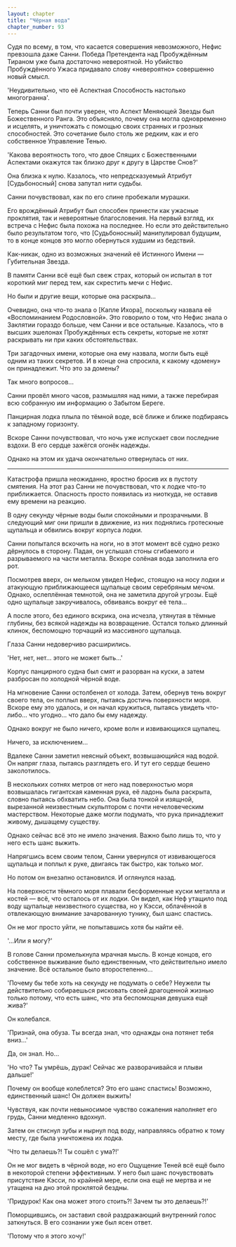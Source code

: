 ```yaml
---
layout: chapter
title: "Чёрная вода"
chapter_number: 93
---
```


Судя по всему, в том, что касается совершения невозможного, Нефис превзошла даже Санни. Победа Претендента над Пробуждённым Тираном уже была достаточно невероятной. Но убийство Пробуждённого Ужаса придавало слову «невероятно» совершенно новый смысл.

'Неудивительно, что её Аспектная Способность настолько многогранна'.

Теперь Санни был почти уверен, что Аспект Меняющей Звезды был Божественного Ранга. Это объясняло, почему она могла одновременно и исцелять, и уничтожать с помощью своих странных и грозных способностей. Это сочетание было столь же редким, как и его собственное Управление Тенью.

'Какова вероятность того, что двое Спящих с Божественными Аспектами окажутся так близко друг к другу в Царстве Снов?'

Она близка к нулю. Казалось, что непредсказуемый Атрибут [Судьбоносный] снова запутал нити судьбы.

Санни почувствовал, как по его спине пробежали мурашки.

Его врождённый Атрибут был способен принести как ужасные проклятия, так и невероятные благословения. На первый взгляд, их встреча с Нефис была похожа на последнее. Но если это действительно было результатом того, что [Судьбоносный] манипулировал будущим, то в конце концов это могло обернуться худшим из бедствий.

Как-никак, одно из возможных значений её Истинного Имени — Губительная Звезда.

В памяти Санни всё ещё был свеж страх, который он испытал в тот короткий миг перед тем, как скрестить мечи с Нефис.

Но были и другие вещи, которые она раскрыла...

Очевидно, она что-то знала о [Капле Ихора], поскольку назвала её «Воспоминанием Родословной». Это говорило о том, что Нефис знала о Заклятии гораздо больше, чем Санни и все остальные. Казалось, что в высших эшелонах Пробуждённых есть секреты, которые не хотят раскрывать ни при каких обстоятельствах.

Три загадочных имени, которые она ему назвала, могли быть ещё одним из таких секретов. И в конце она спросила, к какому «домену» он принадлежит. Что это за домены?

Так много вопросов...

Санни провёл много часов, размышляя над ними, а также перебирая всю собранную им информацию о Забытом Береге.

Панцирная лодка плыла по тёмной воде, всё ближе и ближе подбираясь к западному горизонту.

Вскоре Санни почувствовал, что ночь уже испускает свои последние вздохи. В его сердце зажёгся огонёк надежды.

Однако на этом их удача окончательно отвернулась от них.

***

Катастрофа пришла неожиданно, яростно бросив их в пустоту смятения. На этот раз Санни не почувствовал, что к лодке что-то приближается. Опасность просто появилась из ниоткуда, не оставив ему времени на реакцию.

В одну секунду чёрные воды были спокойными и прозрачными. В следующий миг они пришли в движение, из них поднялись гротескные щупальца и обвились вокруг корпуса лодки.

Санни попытался вскочить на ноги, но в этот момент всё судно резко дёрнулось в сторону. Падая, он услышал стоны сгибаемого и разрываемого на части металла. Вскоре солёная вода заполнила его рот.

Посмотрев вверх, он мельком увидел Нефис, стоящую на носу лодки и атакующую приближающееся щупальце своим серебряным мечом. Однако, ослеплённая темнотой, она не заметила другой угрозы. Ещё одно щупальце закручивалось, обвиваясь вокруг её тела...

А после этого, без единого вскрика, она исчезла, утянутая в тёмные глубины, без всякой надежды на возвращение. Остался только длинный клинок, беспомощно торчащий из массивного щупальца.

Глаза Санни недоверчиво расширились.

'Нет, нет, нет... этого не может быть...'

Корпус панцирного судна был смят и разорван на куски, а затем разбросан по холодной чёрной воде.

На мгновение Санни остолбенел от холода. Затем, обернув тень вокруг своего тела, он поплыл вверх, пытаясь достичь поверхности моря. Вскоре ему это удалось, и он начал кружиться, пытаясь увидеть что-либо... что угодно... что дало бы ему надежду.

Однако вокруг не было ничего, кроме волн и извивающихся щупалец.

Ничего, за исключением...

Вдалеке Санни заметил неясный объект, возвышающийся над водой. Он напряг глаза, пытаясь разглядеть его. И тут его сердце бешено заколотилось.

В нескольких сотнях метров от него над поверхностью моря возвышалась гигантская каменная рука, её ладонь была раскрыта, словно пытаясь обхватить небо. Она была тонкой и изящной, вырезанной неизвестным скульптором с почти нечеловеческим мастерством. Некоторые даже могли подумать, что рука принадлежит живому, дышащему существу.

Однако сейчас всё это не имело значения. Важно было лишь то, что у него есть шанс выжить.

Напрягшись всем своим телом, Санни увернулся от извивающегося щупальца и поплыл к руке, двигаясь так быстро, как только мог.

Но потом он внезапно остановился. И оглянулся назад.

На поверхности тёмного моря плавали бесформенные куски металла и костей — всё, что осталось от их лодки. Он видел, как Неф утащило под воду щупальце неизвестного существа, но у Кэсси, облачённой в отвлекающую внимание зачарованную тунику, был шанс спастись.

Он не мог просто уйти, не попытавшись хотя бы найти её.

'...Или я могу?'

В голове Санни промелькнула мрачная мысль. В конце концов, его собственное выживание было единственным, что действительно имело значение. Всё остальное было второстепенно...

'Почему бы тебе хоть на секунду не подумать о себе? Неужели ты действительно собираешься рисковать своей драгоценной жизнью только потому, что есть шанс, что эта беспомощная девушка ещё жива?'

Он колебался.

'Признай, она обуза. Ты всегда знал, что однажды она потянет тебя вниз...'

Да, он знал. Но...

'Но что? Ты умрёшь, дурак! Сейчас же разворачивайся и плыви дальше!'

Почему он вообще колеблется? Это его шанс спастись! Возможно, единственный шанс! Он должен выжить!

Чувствуя, как почти невыносимое чувство сожаления наполняет его грудь, Санни медленно вдохнул.

Затем он стиснул зубы и нырнул под воду, направляясь обратно к тому месту, где была уничтожена их лодка.

'Что ты делаешь?! Ты сошёл с ума?!'

Он не мог видеть в чёрной воде, но его Ощущение Теней всё ещё было в некоторой степени эффективным. У него был шанс почувствовать присутствие Кэсси, по крайней мере, если она ещё не мертва и не утащена на дно этой проклятой бездны.

'Придурок! Как она может этого стоить?! Зачем ты это делаешь?!'

Поморщившись, он заставил свой раздражающий внутренний голос заткнуться. В его сознании уже был ясен ответ.

'Потому что я этого хочу!'
